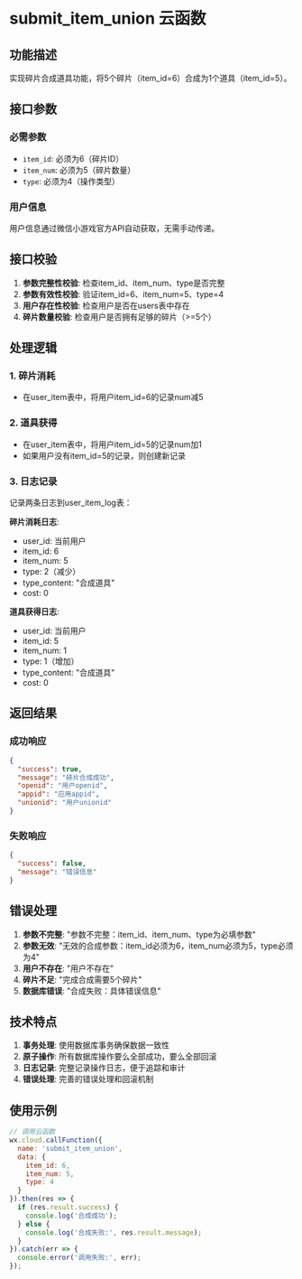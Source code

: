 # submit_item_union 云函数

## 功能描述
实现碎片合成道具功能，将5个碎片（item_id=6）合成为1个道具（item_id=5）。

## 接口参数

### 必需参数
- `item_id`: 必须为6（碎片ID）
- `item_num`: 必须为5（碎片数量）
- `type`: 必须为4（操作类型）

### 用户信息
用户信息通过微信小游戏官方API自动获取，无需手动传递。

## 接口校验

1. **参数完整性校验**: 检查item_id、item_num、type是否完整
2. **参数有效性校验**: 验证item_id=6、item_num=5、type=4
3. **用户存在性校验**: 检查用户是否在users表中存在
4. **碎片数量校验**: 检查用户是否拥有足够的碎片（>=5个）

## 处理逻辑

### 1. 碎片消耗
- 在user_item表中，将用户item_id=6的记录num减5

### 2. 道具获得
- 在user_item表中，将用户item_id=5的记录num加1
- 如果用户没有item_id=5的记录，则创建新记录

### 3. 日志记录
记录两条日志到user_item_log表：

**碎片消耗日志**:
- user_id: 当前用户
- item_id: 6
- item_num: 5
- type: 2（减少）
- type_content: "合成道具"
- cost: 0

**道具获得日志**:
- user_id: 当前用户
- item_id: 5
- item_num: 1
- type: 1（增加）
- type_content: "合成道具"
- cost: 0

## 返回结果

### 成功响应
```json
{
  "success": true,
  "message": "碎片合成成功",
  "openid": "用户openid",
  "appid": "应用appid",
  "unionid": "用户unionid"
}
```

### 失败响应
```json
{
  "success": false,
  "message": "错误信息"
}
```

## 错误处理

1. **参数不完整**: "参数不完整：item_id、item_num、type为必填参数"
2. **参数无效**: "无效的合成参数：item_id必须为6，item_num必须为5，type必须为4"
3. **用户不存在**: "用户不存在"
4. **碎片不足**: "完成合成需要5个碎片"
5. **数据库错误**: "合成失败：具体错误信息"

## 技术特点

1. **事务处理**: 使用数据库事务确保数据一致性
2. **原子操作**: 所有数据库操作要么全部成功，要么全部回滚
3. **日志记录**: 完整记录操作日志，便于追踪和审计
4. **错误处理**: 完善的错误处理和回滚机制

## 使用示例

```javascript
// 调用云函数
wx.cloud.callFunction({
  name: 'submit_item_union',
  data: {
    item_id: 6,
    item_num: 5,
    type: 4
  }
}).then(res => {
  if (res.result.success) {
    console.log('合成成功');
  } else {
    console.log('合成失败:', res.result.message);
  }
}).catch(err => {
  console.error('调用失败:', err);
});
```
